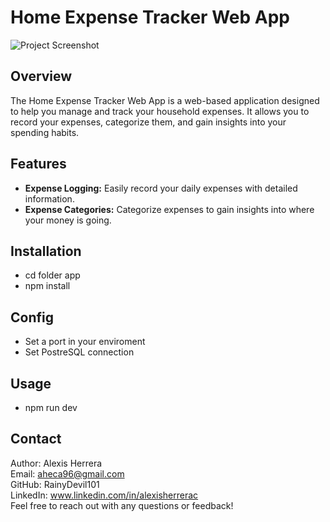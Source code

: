 # Home Expense Tracker Web App

![Project Screenshot](![image](https://github.com/RainyDevil101/rnm-project-backend/assets/87914235/c72520a3-9a8f-46b9-be2e-527d1bdb5f9e)
)

## Overview

The Home Expense Tracker Web App is a web-based application designed to help you manage and track your household expenses. It allows you to record your expenses, categorize them, and gain insights into your spending habits.

## Features

- **Expense Logging:** Easily record your daily expenses with detailed information.
- **Expense Categories:** Categorize expenses to gain insights into where your money is going.

## Installation

- cd folder app
- npm install

## Config

- Set a port in your enviroment
- Set PostreSQL connection

## Usage
- npm run dev


## Contact  
Author: Alexis Herrera  
Email: aheca96@gmail.com  
GitHub: RainyDevil101  
LinkedIn: www.linkedin.com/in/alexisherrerac  
Feel free to reach out with any questions or feedback!

